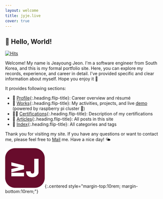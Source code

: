 ```yaml
---
layout: welcome
title: jyje.live
cover: true
---
```

## 🎉 Hello, World!

[![Hits](https://hits.seeyoufarm.com/api/count/incr/badge.svg?url=https%3A%2F%2Fjyje.live&count_bg=%2379C83D&title_bg=%23555555&icon=&icon_color=%23E7E7E7&title=visited&edge_flat=false)](https://jyje.live)

Welcome! My name is Jeayoung Jeon. I'm a software engineer from South Korea, and this is my formal portfolio site. Here, you can explore my records, experience, and career in detail. I've provided specific and clear information about myself. Hope you enjoy it 🥰

It provides following sections:

- 💼 [Profile]{:.heading.flip-title}: Career overview and résumé 
- 🚀 [Works]{:.heading.flip-title}: My activities, projects, and live [demo] (powered by raspberry pi cluster 🐳)
- 🧑‍💻 [Certifications]{:.heading.flip-title}: Description of my certifications
- 📜 [Articles]{:.heading.flip-title}: All posts in this site
- 🔖 [Index]{:.heading.flip-title}: All categories and tags

Thank you for visiting my site. If you have any questions or want to contact me, please feel free to [Mail] me. Have a nice day! 🌤️

![Logo of this site](assets/icons/icon-128x128.png){:.centered style="margin-top:10rem; margin-bottom:10rem;"}

[Profile]: profile "my-profile --verbose"
[Résumé]: profile/resume "my-profile resume"
[Curriculum Vitae]: profile/cv "my-profile cv"
[CV]: profile/cv "my-profile cv"
[Works]: works
[Certifications]: certifications
[Articles]: articles
[Index]: indice
[Blog]: blog
[Demo]: https://app.jyje.live "Demo: Raspberry Pi Cluster running 24/7"
[MAXST]: https://www.linkedin.com/company/maxst "LinkedIn profile of MAXST Co., Ltd."

[Mail]: mailto:jyjeon+portfolio@outlook.com?subject=To&nbsp;Jeayoung&nbsp;Jeon

<!-- 🧑‍💻 Set-up and Run -->

<!-- bundle install -->
<!-- bundle update --bundler -->
<!-- bundle exec jekyll serve --force_polling --livereload -->
